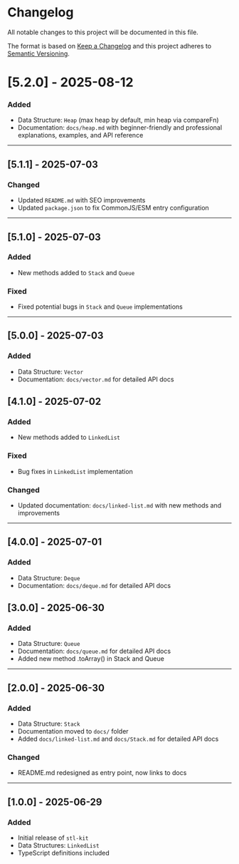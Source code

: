 # Changelog

All notable changes to this project will be documented in this file.

The format is based on [Keep a Changelog](https://keepachangelog.com/en/1.0.0/)
and this project adheres to [Semantic Versioning](https://semver.org/).

# [5.2.0] - 2025-08-12

### Added

- Data Structure: `Heap` (max heap by default, min heap via compareFn)
- Documentation: `docs/heap.md` with beginner-friendly and professional explanations, examples, and API reference

---

## [5.1.1] - 2025-07-03

### Changed

- Updated `README.md` with SEO improvements
- Updated `package.json` to fix CommonJS/ESM entry configuration

---

## [5.1.0] - 2025-07-03

### Added

- New methods added to `Stack` and `Queue`

### Fixed

- Fixed potential bugs in `Stack` and `Queue` implementations

---

## [5.0.0] - 2025-07-03

### Added

- Data Structure: `Vector`
- Documentation: `docs/vector.md` for detailed API docs

## [4.1.0] - 2025-07-02

### Added

- New methods added to `LinkedList`

### Fixed

- Bug fixes in `LinkedList` implementation

### Changed

- Updated documentation: `docs/linked-list.md` with new methods and improvements

---

## [4.0.0] - 2025-07-01

### Added

- Data Structure: `Deque`
- Documentation: `docs/deque.md` for detailed API docs

## [3.0.0] - 2025-06-30

### Added

- Data Structure: `Queue`
- Documentation: `docs/queue.md` for detailed API docs
- Added new method .toArray() in Stack and Queue

---

## [2.0.0] - 2025-06-30

### Added

- Data Structure: `Stack`
- Documentation moved to `docs/` folder
- Added `docs/linked-list.md` and `docs/Stack.md` for detailed API docs

### Changed

- README.md redesigned as entry point, now links to docs

---

## [1.0.0] - 2025-06-29

### Added

- Initial release of `stl-kit`
- Data Structures: `LinkedList`
- TypeScript definitions included

